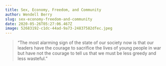 ```yaml
---
title: Sex, Economy, Freedom, and Community
author: Wendell Berry
slug: sex-economy-freedom-and-community
date: 2020-05-26T05:27:06.467Z
image: 52683192-c1dc-44ad-9a73-24837582dfec.jpeg
---
```

> “The most alarming sign of the state of our society now is that our leaders have the courage to sacrifice the lives of young people in war but have not the courage to tell us that we must be less greedy and less wasteful.”
